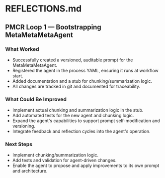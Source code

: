 # REFLECTIONS.md

## PMCR Loop 1 — Bootstrapping MetaMetaMetaAgent

### What Worked
- Successfully created a versioned, auditable prompt for the MetaMetaMetaAgent.
- Registered the agent in the process YAML, ensuring it runs at workflow start.
- Added documentation and a stub for chunking/summarization logic.
- All changes are tracked in git and documented for traceability.

### What Could Be Improved
- Implement actual chunking and summarization logic in the stub.
- Add automated tests for the new agent and chunking logic.
- Expand the agent's capabilities to support prompt self-modification and versioning.
- Integrate feedback and reflection cycles into the agent's operation.

### Next Steps
- Implement chunking/summarization logic.
- Add tests and validation for agent-driven changes.
- Enable the agent to propose and apply improvements to its own prompt and architecture. 